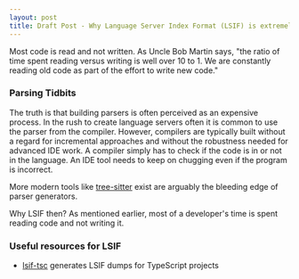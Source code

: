 ```yaml
---
layout: post
title: Draft Post - Why Language Server Index Format (LSIF) is extremely powerful
---
```


Most code is read and not written. As Uncle Bob Martin says, "the ratio of time spent reading versus writing is well over 10 to 1. 
We are constantly reading old code as part of the effort to write new code."


### Parsing Tidbits
The truth is that building parsers is often perceived as an expensive process. In the rush to create language servers often it is common to use the parser from the compiler. However, compilers are typically built without a regard for incremental approaches and without the robustness needed for advanced IDE work. A compiler simply has to check if the code is in or not in the language. An IDE tool needs to keep on chugging even if the program is incorrect.

More modern tools like [tree-sitter](https://github.com/tree-sitter/tree-sitter) exist are arguably the bleeding edge of parser generators.

Why LSIF then? As mentioned earlier, most of a developer's time is spent reading code and not writing it.


### Useful resources for LSIF

* [lsif-tsc](https://github.com/microsoft/lsif-node) generates LSIF dumps for TypeScript projects
